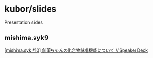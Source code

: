 # kubor/slides
Presentation slides

## mishima.syk9

[[mishima.syk #10] 創薬ちゃんの化合物詠唱機能について // Speaker Deck](https://speakerdeck.com/kubor/mishima-dot-syk-number-10-chuang-yao-tiyanfalsehua-he-wu-yong-chang-ji-neng-nituite)
